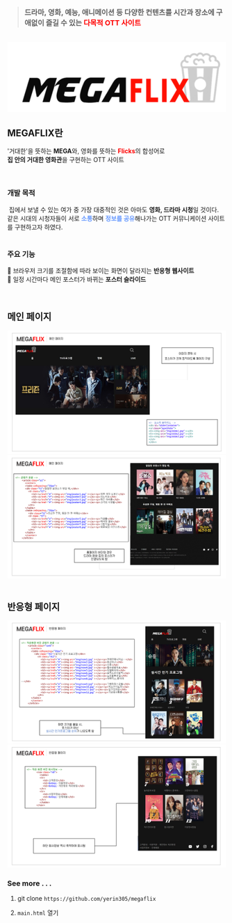 <br><br>

> ### 드라마, 영화, 예능, 애니메이션 등 다양한 컨텐츠를 시간과 장소에 구애없이 즐길 수 있는 <span style="color:red">다목적 OTT 사이트</span>
<br>
<img src="./projectImage/megaflix.png">

## MEGAFLIX란
'거대한'을 뜻하는 **MEGA**와, 영화를 뜻하는 <span style="color:red">**Flicks**</span>의 합성어로 <br>
**집 안의 거대한 영화관**을 구현하는 OTT 사이트

<br>

### 개발 목적
&nbsp;집에서 보낼 수 있는 여가 중 가장 대중적인 것은 아마도 **영화, 드라마 시청**일 것이다. <br>
 같은 시대의 시청자들이 서로 <span style="color:#6799FF">**소통**</span>하며  <span style="color:#6799FF">**정보를 공유**</span>해나가는 OTT 커뮤니케이션 사이트를 구현하고자 하였다.
<br><br>

### 주요 기능
📌 브라우저 크기를 조절함에 따라 보이는 화면이 달라지는 **반응형 웹사이트** <br>
📌 일정 시간마다 메인 포스터가 바뀌는 **포스터 슬라이드**

<br>

## 메인 페이지
<img src="./projectImage/project2.png">
<img src="./projectImage/project3.png">
<br><br>

## 반응형 페이지
<img src="./projectImage/project4.png">
<img src="./projectImage/project5.png">
<br>

### See more . . .

1. git clone `https://github.com/yerin305/megaflix`

2. `main.html` 열기
